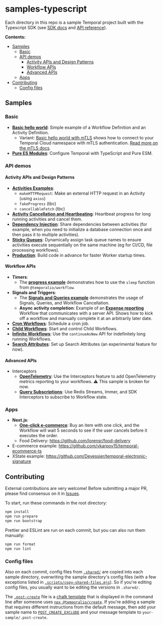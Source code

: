 # samples-typescript

Each directory in this repo is a sample Temporal project built with the Typescript SDK (see [SDK docs](https://docs.temporal.io/docs/typescript/introduction/) and [API reference](https://typescript.temporal.io/)).

<!-- START doctoc generated TOC please keep comment here to allow auto update -->
<!-- DON'T EDIT THIS SECTION, INSTEAD RE-RUN doctoc TO UPDATE -->

**Contents:**

- [Samples](#samples)
  - [Basic](#basic)
  - [API demos](#api-demos)
    - [Activity APIs and Design Patterns](#activity-apis-and-design-patterns)
    - [Workflow APIs](#workflow-apis)
    - [Advanced APIs](#advanced-apis)
  - [Apps](#apps)
- [Contributing](#contributing)
  - [Config files](#config-files)

<!-- END doctoc generated TOC please keep comment here to allow auto update -->

## Samples

### Basic

- [**Basic hello world**](https://github.com/temporalio/samples-typescript/tree/main/hello-world): Simple example of a Workflow Definition and an Activity Definition.
  - Variant: [Basic hello world with mTLS](https://github.com/temporalio/samples-typescript/tree/main/hello-world-mtls) shows how to connect to your Temporal Cloud namespace with mTLS authentication. [Read more on the mTLS docs](https://docs.temporal.io/docs/typescript/tls).
- [**Pure ES Modules**](https://github.com/temporalio/samples-typescript/tree/main/fetch-esm): Configure Temporal with TypeScript and Pure ESM.

### API demos

#### Activity APIs and Design Patterns

- [**Activities Examples**](https://github.com/temporalio/samples-typescript/tree/main/activities-examples):
  - `makeHTTPRequest`: Make an external HTTP request in an Activity (using `axios`)
  - `fakeProgress` (tbc)
  - `cancellableFetch` (tbc)
- [**Activity Cancellation and Heartbeating**](https://github.com/temporalio/samples-typescript/tree/main/activities-cancellation-heartbeating): Heartbeat progress for long running activities and cancel them.
- [**Dependency Injection**](https://github.com/temporalio/samples-typescript/tree/main/activities-dependency-injection): Share dependencies between activities (for example, when you need to initialize a database connection once and then pass it to multiple activities).
- [**Sticky Queues**](https://github.com/temporalio/samples-typescript/tree/main/activities-sticky-queues): Dynamically assign task queue names to ensure activities execute sequentially on the same machine (eg for CI/CD, file processing workflows).
- [**Production**](https://github.com/temporalio/samples-typescript/tree/main/production): Build code in advance for faster Worker startup times.

#### Workflow APIs

- **Timers**:
  - The [**progress example**](https://github.com/temporalio/samples-typescript/tree/main/progress) demonstrates how to use the `sleep` function from `@temporalio/workflow`.
- **Signals and Triggers**:
  - The [**Signals and Queries example**](https://github.com/temporalio/samples-typescript/tree/main/signals-and-queries) demonstrates the usage of Signals, Queries, and Workflow Cancellation.
  - **Async activity completion**: Example of an [**Expense reporting**](https://github.com/temporalio/samples-typescript/tree/main/expense) Workflow that communicates with a server API. Shows how to kick off a workflow and manually complete it at an arbitrarily later date.
- [**Cron Workflows**](https://github.com/temporalio/samples-typescript/tree/main/cron-workflows): Schedule a cron job.
- [**Child Workflows**](https://github.com/temporalio/samples-typescript/tree/main/child-workflows): Start and control Child Workflows.
- [**Infinite Workflows**](https://github.com/temporalio/samples-typescript/tree/main/continue-as-new): Use the `continueAsNew` API for indefinitely long running Workflows.
- [**Search Attributes**](https://github.com/temporalio/samples-typescript/tree/main/search-attributes): Set up Search Attributes (an experimental feature for now).

#### Advanced APIs

- Interceptors
  - [**OpenTelemetry**](https://github.com/temporalio/samples-typescript/tree/main/interceptors-opentelemetry): Use the Interceptors feature to add OpenTelemetry metrics reporting to your workflows. ⚠️ This sample is broken for now.
  - [**Query Subscriptions**](https://github.com/temporalio/samples-typescript/tree/main/query-subscriptions): Use Redis Streams, Immer, and SDK Interceptors to subscribe to Workflow state.

### Apps

- **Next.js**:
  - [**One-click e-commerce**](https://github.com/temporalio/samples-typescript/tree/main/nextjs-ecommerce-oneclick): Buy an item with one click, and the Workflow will wait 5 seconds to see if the user cancels before it executes the order.
  - Food Delivery: https://github.com/lorensr/food-delivery
- E-commerce example: https://github.com/vkarpov15/temporal-ecommerce-ts
- XState example: https://github.com/Devessier/temporal-electronic-signature

## Contributing

External contributions are very welcome! Before submitting a major PR, please find consensus on it in [Issues](https://github.com/temporalio/samples-typescript/issues).

To start, run these commands in the root directory:

```bash
npm install
npm run prepare
npm run bootstrap
```

Prettier and ESLint are run on each commit, but you can also run them manually:

```sh
npm run format
npm run lint
```

### Config files

Also on each commit, config files from [`.shared/`](https://github.com/temporalio/samples-typescript/tree/main/.shared) are copied into each sample directory, overwriting the sample directory's config files (with a few exceptions listed in [`.scripts/copy-shared-files.mjs`](https://github.com/temporalio/samples-typescript/blob/main/.scripts/copy-shared-files.mjs)). So if you're editing config files, you usually want to be editing the versions in `.shared/`.

The [`.post-create`](https://github.com/temporalio/samples-typescript/blob/main/.shared/.post-create) file is a [chalk template](https://github.com/chalk/chalk-cli#template-syntax) that is displayed in the command line after someone uses [`npx @temporalio/create`](https://docs.temporal.io/docs/typescript/package-initializer). If you're adding a sample that requires different instructions from the default message, then add your sample name to [`POST_CREATE_EXCLUDE`](https://github.com/temporalio/samples-typescript/blob/main/.scripts/copy-shared-files.mjs) and your message template to `your-sample/.post-create`.
